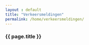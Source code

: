 ```yaml
---
layout : default
title: "Verkeersmeldingen"
permalink: /home/verkeersmeldingen/
---
```




<div class="container">
        <div class="row">
                <div class="col-xs-12 block_top wrapper_3">
                        <h3 class="text-center padding-block">{{ page.title }}</h3>
                </div>
        </div>
        <section>
                <div class="row row_background">
                        <section class="page">
                        </section>
                </div>
        </section><!-- end container -->
        <section>
                <div class="row">
                        <div class="col-xs-12 block_bottom wrapper_2">
                        </div>
                </div>
        </section>
</div>